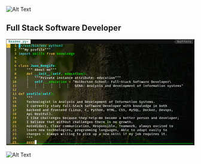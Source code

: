 ![Alt Text](https://media.giphy.com/media/JTtcqq5HfYAPplnO58/giphy.gif)
## Full Stack Software Developer

<img src="https://github.com/juankarlos999/juankarlos999/blob/master/my_profile_Github.png">


![Alt Text](https://media.giphy.com/media/cUAGuLiEcTBwRfkAQq/giphy.gif)
